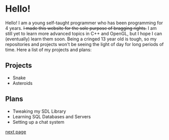 # Hello!

Hello! I am a young self-taught programmer who has been programming for 4 years. ~~I made this website for the sole purpose of bragging rights.~~ I am still yet to learn more advanced topics in C++ and OpenGL, but I hope I can (eventually) learn them soon. Being a cringed 13 year old is tough, so my repositories and projects won't be seeing the light of day for long periods of time. Here a list of my projects and plans:

## Projects

- Snake
- Asteroids

## Plans

- Tweaking my SDL Library
- Learning SQL Databases and Servers
- Setting up a chat system

[next page](about.html)

